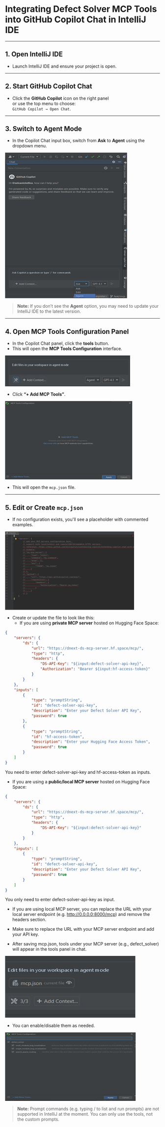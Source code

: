 # Integrating Defect Solver MCP Tools into GitHub Copilot Chat in IntelliJ IDE

---

## 1. Open IntelliJ IDE

- Launch IntelliJ IDE and ensure your project is open.

---

## 2. Start GitHub Copilot Chat

- Click the **GitHub Copilot** icon on the right panel  
  or use the top menu to choose:  
  `GitHub Copilot → Open Chat`.

---

## 3. Switch to Agent Mode

- In the Copilot Chat input box, switch from **Ask** to **Agent** using the dropdown menu.

![jetbrains_guide_1.png](../../resources/images/jetbrains_guide_1.png)

>  **Note:** If you don’t see the **Agent** option, you may need to update your IntelliJ IDE to the latest version.

---

## 4. Open MCP Tools Configuration Panel

- In the Copilot Chat panel, click the **tools** button.
- This will open the **MCP Tools Configuration** interface.

![jetbrains_guide_2.png](../../resources/images/jetbrains_guide_2.png)

- Click **“+ Add MCP Tools”**.

![jetbrains_guide_3.png](../../resources/images/jetbrains_guide_3.png)

- This will open the `mcp.json` file.

---

## 5. Edit or Create `mcp.json`

- If no configuration exists, you'll see a placeholder with commented examples.

 ![jetbrains_guide_4.png](../../resources/images/jetbrains_guide_4.png)

- Create or update the file to look like this:
  * If you are using **private MCP server** hosted on Hugging Face Space:
  
```json
{
    "servers": {        
        "ds": {
            "url": "https://dnext-ds-mcp-server.hf.space/mcp/",
            "type": "http",
            "headers": {
                "DS-API-Key": "${input:defect-solver-api-key}",
                "Authorization": "Bearer ${input:hf-access-token}"
            }
        }
    },
    "inputs": [
        {
            "type": "promptString",
            "id": "defect-solver-api-key",
            "description": "Enter your Defect Solver API Key",
            "password": true
        },
        {
            "type": "promptString",
            "id": "hf-access-token",
            "description": "Enter your Hugging Face Access Token",
            "password": true  
        }
    ]
}

```
You need to enter defect-solver-api-key and hf-access-token as inputs.

  * If you are using a **public/local MCP server** hosted on Hugging Face Space:




```json
{
    "servers": {
        "ds": {
            "url": "https://dnext-ds-mcp-server.hf.space/mcp/",
            "type": "http",
            "headers": {
                "DS-API-Key": "${input:defect-solver-api-key}"
            }
        }
    },
    "inputs": [
        {
            "type": "promptString",
            "id": "defect-solver-api-key",
            "description": "Enter your Defect Solver API Key",
            "password": true
        }
    ]
}
```   
You only need to enter defect-solver-api-key as input.
- If you are using local MCP server, you can replace the URL with your local server endpoint (e.g. http://0.0.0.0:8000/mcp)  and remove the headers section.


- Make sure to replace the URL with your MCP server endpoint and add your API key.
- After saving mcp.json, tools under your MCP server (e.g., defect_solver) will appear in the tools panel in chat.

![jetbrains_guide_6.png](../../resources/images/jetbrains_guide_6.png)

- You can enable/disable them as needed.

![jetbrains_guide_7.png](../../resources/images/jetbrains_guide_7.png)

>  **Note:** Prompt commands (e.g. typing / to list and run prompts) are not supported in IntelliJ at the moment.
You can only use the tools, not the custom prompts.

